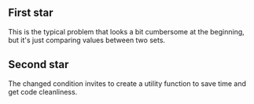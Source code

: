 ## First star

This is the typical problem that looks a bit cumbersome at the beginning, but it's just comparing values between two sets.

## Second star

The changed condition invites to create a utility function to save time and get code cleanliness.
